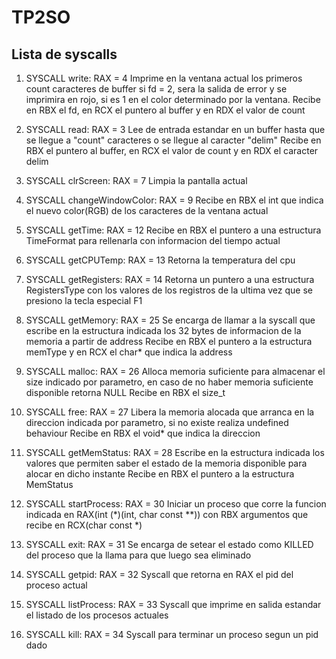 # TP2SO

## Lista de syscalls

1. SYSCALL write: RAX = 4
		Imprime en la ventana actual los primeros count caracteres de buffer si fd = 2, sera la salida de error y se imprimira en rojo, si es 1 en el color determinado por la ventana.
        Recibe en RBX el fd, en RCX el puntero al buffer y en RDX el valor de count

2. SYSCALL read: RAX = 3
		Lee de entrada estandar en un buffer hasta que se llegue a "count" caracteres o se llegue al caracter "delim"
        Recibe en RBX el puntero al buffer, en RCX el valor de count y en RDX el caracter delim

3. SYSCALL clrScreen: RAX = 7
		Limpia la pantalla actual

4. SYSCALL changeWindowColor: RAX = 9
		Recibe en RBX el int que indica el nuevo color(RGB) de los caracteres de la ventana actual

5. SYSCALL getTime: RAX = 12
		Recibe en RBX el puntero a una estructura TimeFormat para rellenarla con informacion del tiempo actual

6. SYSCALL getCPUTemp: RAX = 13
		Retorna la temperatura del cpu

7. SYSCALL getRegisters: RAX = 14
		Retorna un puntero a una estructura RegistersType con los valores de los registros de la 
        ultima vez que se presiono la tecla especial F1

8. SYSCALL getMemory: RAX = 25
		Se encarga de llamar a la syscall que escribe en la estructura indicada los 32 bytes de informacion de la memoria a partir de address
        Recibe en RBX el puntero a la estructura memType y en RCX el char* que indica la address

7. SYSCALL malloc: RAX = 26
		Alloca memoria suficiente para almacenar el size indicado por parametro, en caso de no haber memoria suficiente disponible retorna NULL
        Recibe en RBX el size_t

8. SYSCALL free: RAX = 27
		Libera la memoria alocada que arranca en la direccion indicada por parametro, si no existe realiza undefined behaviour
        Recibe en RBX el void* que indica la direccion

9. SYSCALL getMemStatus: RAX = 28
		Escribe en la estructura indicada los valores que permiten saber el estado de la memoria disponible para alocar en dicho instante
        Recibe en RBX el puntero a la estructura MemStatus

10. SYSCALL startProcess: RAX = 30
		Iniciar un proceso que corre la funcion indicada en RAX(int (*)(int, char const **)) con RBX argumentos que recibe en RCX(char const *)

11.	SYSCALL exit: RAX = 31
		Se encarga de setear el estado como KILLED del proceso que la llama para que luego sea eliminado

12.	SYSCALL getpid: RAX = 32
		Syscall que retorna en RAX el pid del proceso actual

13.	SYSCALL listProcess: RAX = 33
		Syscall que imprime en salida estandar el listado de los procesos actuales

14.	SYSCALL kill: RAX = 34
		Syscall para terminar un proceso segun un pid dado
